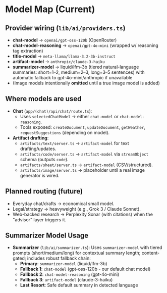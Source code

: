 # Model Map (Current)

## Provider wiring (`lib/ai/providers.ts`)
- **chat-model** → `openai/gpt-oss-120b` (OpenRouter)
- **chat-model-reasoning** → `openai/gpt-4o-mini` (wrapped w/ reasoning tag extraction)
- **title-model** → `meta-llama/llama-3.2-3b-instruct`
- **artifact-model** → `anthropic/claude-3-haiku`
- **summarizer-model** → liquid/lfm-3b (tiered natural-language summaries: short=1–2, medium=2–3, long=3–5 sentences) with automatic fallback to gpt-4o-mini/anthropic if unavailable
- (Image models intentionally **omitted** until a true image model is added)

## Where models are used
- **Chat** (`app/(chat)/api/chat/route.ts`):
  - Uses `selectedChatModel` → either `chat-model` or `chat-model-reasoning`.
  - Tools exposed: `createDocument`, `updateDocument`, `getWeather`, `requestSuggestions` (depending on model).
- **Artifact drafting**:
  - `artifacts/text/server.ts` → `artifact-model` for text drafting/updates.
  - `artifacts/code/server.ts` → `artifact-model` via `streamObject` schema (outputs `code`).
  - `artifacts/sheet/server.ts` → `artifact-model` (CSV/structured).
  - `artifacts/image/server.ts` → placeholder until a real image generator is wired.

## Planned routing (future)
- Everyday chat/drafts → economical small model.
- Legal/strategy → heavyweight (e.g., Grok 3 / Claude Sonnet).
- Web-backed research → Perplexity Sonar (with citations) when the "advisor" layer triggers it.

## Summarizer Model Usage
- **Summarizer** (`lib/ai/summarizer.ts`): Uses `summarizer-model` with tiered prompts (short/medium/long) for contextual summary length; content-gated; includes robust fallback chain:
  - **Primary**: `summarizer-model` (liquid/lfm-3b)
  - **Fallback 1**: `chat-model` (gpt-oss-120b - our default chat model)
  - **Fallback 2**: `chat-model-reasoning` (gpt-4o-mini)
  - **Fallback 3**: `artifact-model` (claude-3-haiku)
  - **Last Resort**: Safe default summary in detected language
